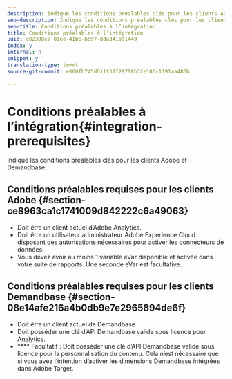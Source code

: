 ```yaml
---
description: Indique les conditions préalables clés pour les clients Adobe et Demandbase.
seo-description: Indique les conditions préalables clés pour les clients Adobe et Demandbase.
seo-title: Conditions préalables à l’intégration
title: Conditions préalables à l’intégration
uuid: c82308c7-01ee-41b6-b597-dda341b91449
index: y
internal: n
snippet: y
translation-type: tm+mt
source-git-commit: e060fb745d611f37f28708b3fe103c1191aa483b

---
```



# Conditions préalables à l’intégration{#integration-prerequisites}

Indique les conditions préalables clés pour les clients Adobe et Demandbase.

## Conditions préalables requises pour les clients Adobe {#section-ce8963ca1c1741009d842222c6a49063}

* Doit être un client actuel d’Adobe Analytics.
* Doit être un utilisateur administrateur Adobe Experience Cloud disposant des autorisations nécessaires pour activer les connecteurs de données.
* Vous devez avoir au moins 1 variable eVar disponible et activée dans votre suite de rapports. Une seconde eVar est facultative.

## Conditions préalables requises pour les clients Demandbase {#section-08e14afe216a4b0db9e7e2965894de6f}

* Doit être un client actuel de Demandbase.
* Doit posséder une clé d’API Demandbase valide sous licence pour Analytics.
* **** Facultatif : Doit posséder une clé d’API Demandbase valide sous licence pour la personnalisation du contenu. Cela n’est nécessaire que si vous avez l’intention d’activer les dimensions Demandbase intégrées dans Adobe Target.

